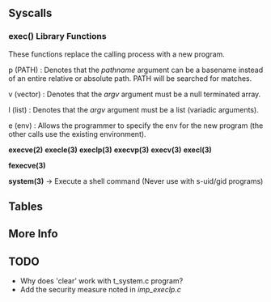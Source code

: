 ## Syscalls

### exec() Library Functions

These functions replace the calling process with a new program.

p (PATH)    : Denotes that the *pathname* argument can be a basename instead of
              an entire relative or absolute path. PATH will be searched for matches.

v (vector)  : Denotes that the *argv* argument must be a null terminated array.

l (list)    : Denotes that the *argv* argument must be a list (variadic arguments).

e (env)     : Allows the programmer to specify the env for the new program (the other
              calls use the existing environment).

**execve(2)**
**execle(3)**
**execlp(3)**
**execvp(3)**
**execv(3)**
**execl(3)**

**fexecve(3)**

**system(3)** -> Execute a shell command (Never use with s-uid/gid programs)

## Tables
## More Info

## TODO

- Why does 'clear' work with t_system.c program?
- Add the security measure noted in *imp_execlp.c*
